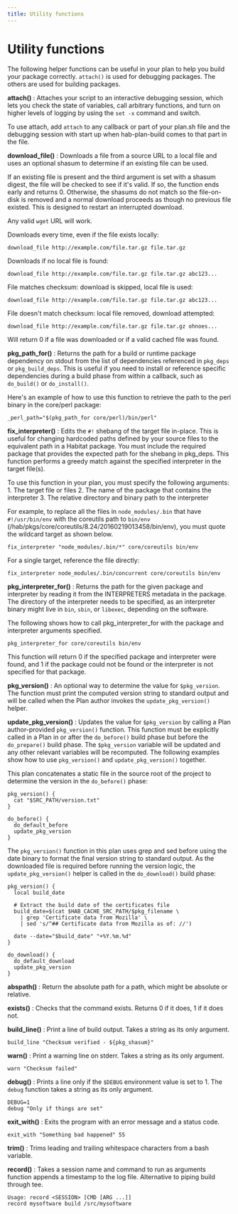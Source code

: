 ```yaml
---
title: Utility functions
---
```


# Utility functions
The following helper functions can be useful in your plan to help you build your package correctly. `attach()` is used for debugging packages. The others are used for building packages.

**attach()**
: Attaches your script to an interactive debugging session, which lets you check the state of variables, call arbitrary functions, and turn on higher levels of logging by using the `set -x` command and switch.

  To use attach, add `attach` to any callback or part of your plan.sh file and the debugging session with start up when hab-plan-build comes to that part in the file.

**download_file()**
: Downloads a file from a source URL to a local file and uses an optional
shasum to determine if an existing file can be used.

  If an existing file is present and the third argument is set with a shasum
digest, the file will be checked to see if it's valid. If so, the function
ends early and returns 0. Otherwise, the shasums do not match so the
file-on-disk is removed and a normal download proceeds as though no previous
file existed. This is designed to restart an interrupted download.

Any valid `wget` URL will work.

Downloads every time, even if the file exists locally:

~~~
download_file http://example.com/file.tar.gz file.tar.gz
~~~

Downloads if no local file is found:

~~~
download_file http://example.com/file.tar.gz file.tar.gz abc123...
~~~

File matches checksum: download is skipped, local file is used:

~~~
download_file http://example.com/file.tar.gz file.tar.gz abc123...
~~~

File doesn't match checksum: local file removed, download attempted:

~~~
download_file http://example.com/file.tar.gz file.tar.gz ohnoes...
~~~

Will return 0 if a file was downloaded or if a valid cached file was found.

**pkg\_path\_for()**
: Returns the path for a build or runtime package dependency on stdout from the list of dependencies referenced in `pkg_deps` or `pkg_build_deps`. This is useful if you need to install or reference specific dependencies during a build phase from within a callback, such as `do_build()` or `do_install()`.

  Here's an example of how to use this function to retrieve the path to the perl binary in the core/perl package:

  ~~~
  _perl_path="$(pkg_path_for core/perl)/bin/perl"
  ~~~

**fix_interpreter()**
: Edits the `#!` shebang of the target file in-place. This is useful for changing hardcoded paths defined by your source files to the equivalent path in a Habitat package. You must include the required package that provides the expected path for the shebang in pkg_deps. This function performs a greedy match against the specified interpreter in the target file(s).

  To use this function in your plan, you must specify the following arguments:
    1. The target file or files
    2. The name of the package that contains the interpreter
    3. The relative directory and binary path to the interpreter

  For example, to replace all the files in `node_modules/.bin` that have `#!/usr/bin/env` with the coreutils path to `bin/env` (/hab/pkgs/core/coreutils/8.24/20160219013458/bin/env), you must quote the wildcard target as shown below.

  ~~~
  fix_interpreter "node_modules/.bin/*" core/coreutils bin/env
  ~~~

  For a single target, reference the file directly:

  ~~~
  fix_interpreter node_modules/.bin/concurrent core/coreutils bin/env
  ~~~

**pkg\_interpreter\_for()**
: Returns the path for the given package and interpreter by reading it from the INTERPRETERS metadata in the package. The directory of the interpreter needs to be specified, as an interpreter binary might live in `bin`, `sbin`, or `libexec`, depending on the software.

  The following shows how to call pkg_interpreter_for with the package and interpreter arguments specified.

  ~~~
  pkg_interpreter_for core/coreutils bin/env
  ~~~

  This function will return 0 if the specified package and interpreter were found, and 1 if the package could not be found or the interpreter is not specified for that package.

**pkg_version()**
: An optional way to determine the value for `$pkg_version`. The function must print the computed version string to standard output and will be called when the Plan author invokes the `update_pkg_version()` helper.

**update\_pkg\_version()**
: Updates the value for `$pkg_version` by calling a Plan author-provided `pkg_version()` function. This function must be explicitly called in a Plan in or after the `do_before()` build phase but before the `do_prepare()` build phase. The `$pkg_version` variable will be updated and any other relevant variables will be recomputed. The following examples show how to use `pkg_version()` and `update_pkg_version()` together.

This plan concatenates a static file in the source root of the
project to determine the version in the
`do_before()` phase:

~~~
pkg_version() {
  cat "$SRC_PATH/version.txt"
}

do_before() {
  do_default_before
  update_pkg_version
}
~~~

The `pkg_version()` function in this plan uses grep and sed before using the
date binary to format the final version string to standard output. As
the downloaded file is required before running the version logic, the
`update_pkg_version()` helper is called in the `do_download()` build
phase:

~~~
pkg_version() {
  local build_date

  # Extract the build date of the certificates file
  build_date=$(cat $HAB_CACHE_SRC_PATH/$pkg_filename \
    | grep 'Certificate data from Mozilla' \
    | sed 's/^## Certificate data from Mozilla as of: //')

  date --date="$build_date" "+%Y.%m.%d"
}

do_download() {
  do_default_download
  update_pkg_version
}
~~~

**abspath()**
: Return the absolute path for a path, which might be absolute or relative.

**exists()**
: Checks that the command exists. Returns 0 if it does, 1 if it does not.

**build_line()**
: Print a line of build output. Takes a string as its only argument.

~~~
build_line "Checksum verified - ${pkg_shasum}"
~~~

**warn()**
: Print a warning line on stderr. Takes a string as its only argument.

~~~
warn "Checksum failed"
~~~

**debug()**
: Prints a line only if the `$DEBUG` environment value is set to 1. The `debug` function takes a string as its only argument.

~~~
DEBUG=1
debug "Only if things are set"
~~~

**exit_with()**
: Exits the program with an error message and a status code.

~~~
exit_with "Something bad happened" 55
~~~

**trim()**
: Trims leading and trailing whitespace characters from a bash variable.

**record()**
: Takes a session name and command to run as arguments function appends a timestamp to the log file. Alternative to piping build through tee.

~~~
Usage: record <SESSION> [CMD [ARG ...]]
record mysoftware build /src/mysoftware
~~~

